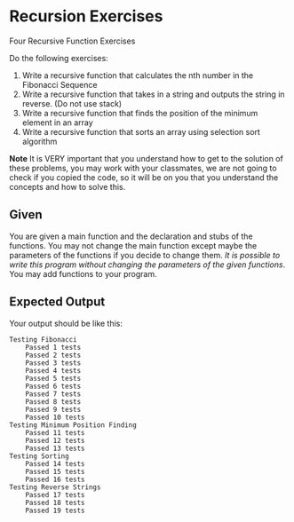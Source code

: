 # Recursion Exercises
Four Recursive Function Exercises

Do the following exercises:
1. Write a recursive function that calculates the nth number in the Fibonacci Sequence
1. Write a recursive function that takes in a string and outputs the string in reverse. (Do
 not use stack)
1. Write a recursive function that finds the position of the minimum element in an array
1. Write a recursive function that sorts an array using selection sort algorithm

**Note**
It is VERY important that you understand how to get to the solution of these problems, you
 may work with your classmates, we are not going to check if you copied the code, so it will
  be on you that you understand the concepts and how to solve this.
  
## Given
You are given a main function and the declaration and stubs of the functions. You may not
 change the main function except maybe the parameters of the functions if you decide to
  change them. *It is possible to write this program without changing the parameters of the
   given functions*. You may add functions to your program.

## Expected Output

Your output should be like this:
```
Testing Fibonacci
	Passed 1 tests
	Passed 2 tests
	Passed 3 tests
	Passed 4 tests
	Passed 5 tests
	Passed 6 tests
	Passed 7 tests
	Passed 8 tests
	Passed 9 tests
	Passed 10 tests
Testing Minimum Position Finding
	Passed 11 tests
	Passed 12 tests
	Passed 13 tests
Testing Sorting
	Passed 14 tests
	Passed 15 tests
	Passed 16 tests
Testing Reverse Strings
	Passed 17 tests
	Passed 18 tests
	Passed 19 tests
```
